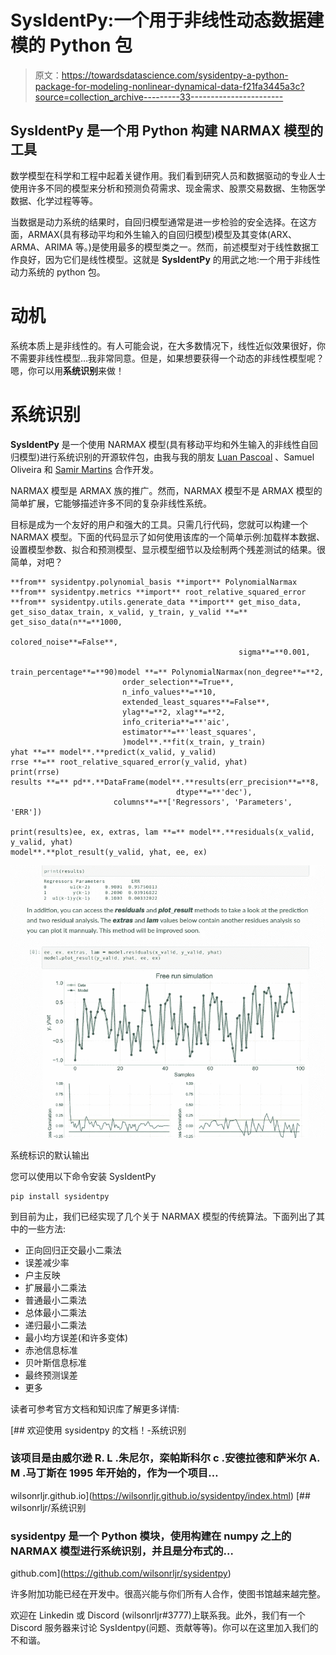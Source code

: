 # SysIdentPy:一个用于非线性动态数据建模的 Python 包

> 原文：<https://towardsdatascience.com/sysidentpy-a-python-package-for-modeling-nonlinear-dynamical-data-f21fa3445a3c?source=collection_archive---------33----------------------->

## SysIdentPy 是一个用 Python 构建 NARMAX 模型的工具

数学模型在科学和工程中起着关键作用。我们看到研究人员和数据驱动的专业人士使用许多不同的模型来分析和预测负荷需求、现金需求、股票交易数据、生物医学数据、化学过程等等。

当数据是动力系统的结果时，自回归模型通常是进一步检验的安全选择。在这方面，ARMAX(具有移动平均和外生输入的自回归模型)模型及其变体(ARX、ARMA、ARIMA 等。)是使用最多的模型类之一。然而，前述模型对于线性数据工作良好，因为它们是线性模型。这就是 **SysIdentPy** 的用武之地:一个用于非线性动力系统的 python 包。

# 动机

系统本质上是非线性的。有人可能会说，在大多数情况下，线性近似效果很好，你不需要非线性模型…我非常同意。但是，如果想要获得一个动态的非线性模型呢？嗯，你可以用**系统识别**来做！

# 系统识别

**SysIdentPy** 是一个使用 NARMAX 模型(具有移动平均和外生输入的非线性自回归模型)进行系统识别的开源软件包，由我与我的朋友 [Luan Pascoal](https://www.linkedin.com/in/luan-pascoal-74527412b) 、Samuel Oliveira 和 [Samir Martins](https://www.linkedin.com/in/samir-martins-685b62198) 合作开发。

NARMAX 模型是 ARMAX 族的推广。然而，NARMAX 模型不是 ARMAX 模型的简单扩展，它能够描述许多不同的复杂非线性系统。

目标是成为一个友好的用户和强大的工具。只需几行代码，您就可以构建一个 NARMAX 模型。下面的代码显示了如何使用该库的一个简单示例:加载样本数据、设置模型参数、拟合和预测模型、显示模型细节以及绘制两个残差测试的结果。很简单，对吧？

```
**from** sysidentpy.polynomial_basis **import** PolynomialNarmax
**from** sysidentpy.metrics **import** root_relative_squared_error
**from** sysidentpy.utils.generate_data **import** get_miso_data, get_siso_datax_train, x_valid, y_train, y_valid **=** get_siso_data(n**=**1000,
                                                   colored_noise**=False**,
                                                   sigma**=**0.001,
                                                   train_percentage**=**90)model **=** PolynomialNarmax(non_degree**=**2,
                         order_selection**=True**,
                         n_info_values**=**10,
                         extended_least_squares**=False**,
                         ylag**=**2, xlag**=**2,
                         info_criteria**=**'aic',
                         estimator**=**'least_squares',
                         )model**.**fit(x_train, y_train)
yhat **=** model**.**predict(x_valid, y_valid)
rrse **=** root_relative_squared_error(y_valid, yhat)
print(rrse)
results **=** pd**.**DataFrame(model**.**results(err_precision**=**8,
                                     dtype**=**'dec'),
                       columns**=**['Regressors', 'Parameters', 'ERR'])

print(results)ee, ex, extras, lam **=** model**.**residuals(x_valid, y_valid, yhat)
model**.**plot_result(y_valid, yhat, ee, ex)
```

![](img/87e1e54200497512351d7d12bcce515a.png)

系统标识的默认输出

您可以使用以下命令安装 SysIdentPy

```
pip install sysidentpy
```

到目前为止，我们已经实现了几个关于 NARMAX 模型的传统算法。下面列出了其中的一些方法:

*   正向回归正交最小二乘法
*   误差减少率
*   户主反映
*   扩展最小二乘法
*   普通最小二乘法
*   总体最小二乘法
*   递归最小二乘法
*   最小均方误差(和许多变体)
*   赤池信息标准
*   贝叶斯信息标准
*   最终预测误差
*   更多

读者可参考官方文档和知识库了解更多详情:

 [## 欢迎使用 sysidentpy 的文档！-系统识别

### 该项目是由威尔逊 R. L .朱尼尔，栾帕斯科尔 c .安德拉德和萨米尔 A. M .马丁斯在 1995 年开始的，作为一个项目…

wilsonrljr.github.io](https://wilsonrljr.github.io/sysidentpy/index.html) [](https://github.com/wilsonrljr/sysidentpy) [## wilsonrljr/系统识别

### sysidentpy 是一个 Python 模块，使用构建在 numpy 之上的 NARMAX 模型进行系统识别，并且是分布式的…

github.com](https://github.com/wilsonrljr/sysidentpy) 

许多附加功能已经在开发中。很高兴能与你们所有人合作，使图书馆越来越完整。

欢迎在 Linkedin 或 Discord (wilsonrljr#3777)上联系我。此外，我们有一个 Discord 服务器来讨论 SysIdentpy(问题、贡献等等)。你可以在这里加入我们的不和谐。